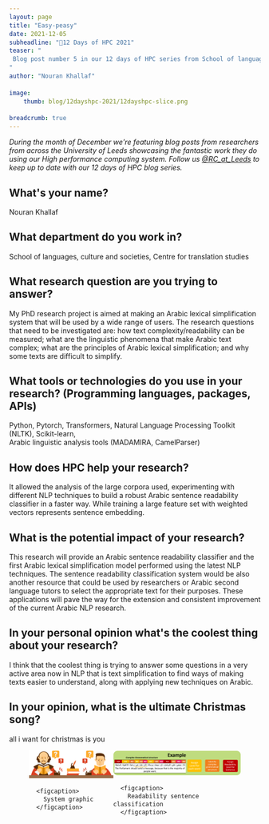 ```yaml
---
layout: page
title: "Easy-peasy"
date: 2021-12-05
subheadline: "🎄12 Days of HPC 2021"
teaser: "
 Blog post number 5 in our 12 days of HPC series from School of languages, culture and societies, Centre for translation studies!
"
author: "Nouran Khallaf"

image:
    thumb: blog/12dayshpc-2021/12dayshpc-slice.png

breadcrumb: true
---
```


_During the month of December we're featuring blog posts from researchers from across the University of Leeds showcasing the fantastic work they do using our High performance computing system. Follow us [@RC_at_Leeds](https://twitter.com/RC_at_leeds) to keep up to date with our 12 days of HPC blog series._

## What's your name?

Nouran Khallaf

## What department do you work in?

School of languages, culture and societies, Centre for translation studies

## What research question are you trying to answer?

My PhD research project is aimed at making an Arabic lexical simplification system that will be used by a wide range of users. The research questions that need to be investigated are:
how text complexity/readability can be measured; 
what are the linguistic phenomena that make Arabic text complex; 
what are the principles of Arabic lexical simplification; 
and why some texts are difficult to simplify.

## What tools or technologies do you use in your research? (Programming languages, packages, APIs)

Python, Pytorch, Transformers, Natural Language Processing Toolkit (NLTK), Scikit-learn,  
Arabic linguistic analysis tools (MADAMIRA, CamelParser)


## How does HPC help your research?

It allowed the analysis of the large corpora used, experimenting with different NLP techniques to build a robust Arabic sentence readability classifier in a faster way. While training a large feature set with weighted vectors represents sentence embedding. 

## What is the potential impact of your research?

This research will provide an Arabic sentence readability classifier and the first Arabic lexical simplification model performed using the latest NLP techniques. The sentence readability classification system would be also another resource that could be used by researchers or Arabic second language tutors to select the appropriate text for their purposes. These applications will pave the way for the extension and consistent improvement of the current Arabic NLP research.

## In your personal opinion what's the coolest thing about your research?

I think that the coolest thing is trying to answer some questions in a very active area now in NLP that is text simplification to find ways of making texts easier to understand, along with applying new techniques on Arabic.



## In your opinion, what is the ultimate Christmas song?

all i want for christmas is you 






  


<figure>
<div class='column' style='display:flex;'>


  <div class='row'>
    <img src="/images/blog/12dayshpc-2021/ch5-shakespeare_Nouran_Khallaf.png"
    alt="" />
    
      
      <figcaption>
        System graphic
      </figcaption>    
    
  </div>


  <div class='row'>
    <img src="/images/blog/12dayshpc-2021/example_1_Nouran_Khallaf.png"
    alt="" />
    
      
      <figcaption>
        Readability sentence classification 
      </figcaption>    
    
  </div>

</div>

</figure>
